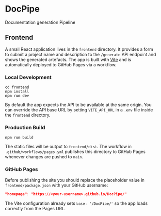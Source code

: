 # DocPipe

Documentation generation Pipeline

## Frontend

A small React application lives in the `frontend` directory. It provides a form to submit a project name and description to the `/generate` API endpoint and shows the generated artefacts. The app is built with [Vite](https://vitejs.dev/) and is automatically deployed to GitHub Pages via a workflow.

### Local Development

```
cd frontend
npm install
npm run dev
```

By default the app expects the API to be available at the same origin. You can override the API base URL by setting `VITE_API_URL` in a `.env` file inside the `frontend` directory.

### Production Build

```
npm run build
```

The static files will be output to `frontend/dist`. The workflow in `.github/workflows/pages.yml` publishes this directory to GitHub Pages whenever changes are pushed to `main`.

### GitHub Pages

Before publishing the site you should replace the placeholder value in `frontend/package.json` with your GitHub username:

```json
"homepage": "https://<your-username>.github.io/DocPipe/"
```

The Vite configuration already sets `base: '/DocPipe/'` so the app loads correctly from the Pages URL.
